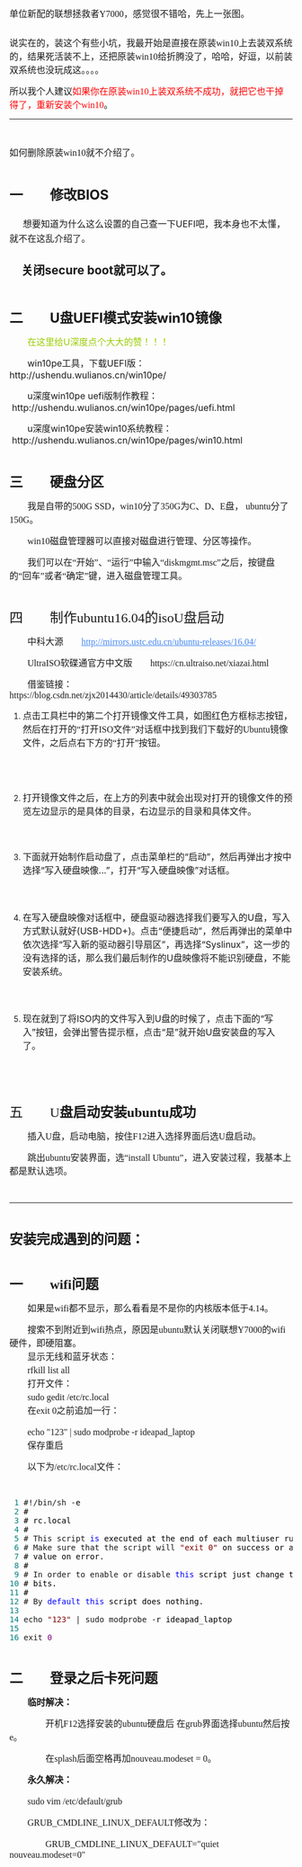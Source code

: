 <p><span style="font-family: Microsoft YaHei; font-size: 16px;">单位新配的联想拯救者Y7000，感觉很不错哈，先上一张图。</span></p>
<p><img src="https://img2018.cnblogs.com/blog/1347181/201907/1347181-20190719112435405-1618562163.png" alt="" /></p>
<p><span style="font-family: Microsoft YaHei; font-size: 16px;">说实在的，装这个有些小坑，我最开始是直接在原装win10上去装双系统的，结果死活装不上，还把原装win10给折腾没了，哈哈，好逗，以前装双系统也没玩成这。。。。</span></p>
<p><span style="font-family: Microsoft YaHei; font-size: 16px;">所以我个人建议<span style="color: #ff0000;">如果你在原装win10上装双系统不成功，就把它也干掉得了，重新安装个win10</span>。</span></p>
<hr />
<p><span style="font-size: 16px; font-family: Microsoft YaHei;">&nbsp;</span></p>
<p><span style="font-size: 16px; font-family: Microsoft YaHei;">如何删除原装win10就不介绍了。</span></p>
<p><strong>&nbsp;</strong></p>
<p><strong><span style="font-size: 18pt;">一　　修改BIOS</span></strong></p>
<p><span style="font-size: 18pt;">　<span style="font-size: 16px;">想要知道为什么这么设置的自己查一下UEFI吧，我本身也不太懂，就不在这乱介绍了。</span></span></p>
<h2>　关闭secure boot就可以了。</h2>
<p>　　</p>
<p><strong><span style="font-size: 18pt;">二　　U盘UEFI模式安装win10镜像</span></strong></p>
<p><span style="font-size: 16px;">　　<span style="color: #99cc00;">在这里给U深度点个大大的赞！！！</span></span></p>
<p><span style="font-size: 16px;">　　win10pe工具，下载UEFI版：　　　　http://ushendu.wulianos.cn/win10pe/</span></p>
<p><span style="font-size: 16px;">　　u深度win10pe uefi版制作教程：　　 &nbsp;http://ushendu.wulianos.cn/win10pe/pages/uefi.html</span></p>
<p><span style="font-size: 16px;">　　u深度win10pe安装win10系统教程： &nbsp;http://ushendu.wulianos.cn/win10pe/pages/win10.html</span></p>
<p>&nbsp;</p>
<p><span style="font-size: 16px; font-family: Microsoft YaHei;"><span style="font-size: 18pt;"><strong>三　　硬盘分区</strong></span><br /></span></p>
<p><span style="font-size: 16px; font-family: Microsoft YaHei;">　　我是自带的500G SSD，win10分了350G为C、D、E盘， ubuntu分了150G。<br /></span></p>
<p><span style="font-size: 16px; font-family: Microsoft YaHei;">　　<span class="bjh-p">win10磁盘管理器可以直接对磁盘进行管理、分区等操作。</span></span></p>
<p><span style="font-size: 16px; font-family: Microsoft YaHei;">　　<span class="bjh-p">我们可以在&ldquo;开始&rdquo;、&ldquo;运行&rdquo;中输入&ldquo;diskmgmt.msc&rdquo;之后，按键盘的&ldquo;回车&rdquo;或者&ldquo;确定&rdquo;键，进入磁盘管理工具。</span></span></p>
<p><span style="font-family: Microsoft YaHei;">&nbsp;</span></p>
<p><span style="font-size: 18pt; font-family: Microsoft YaHei;">四　　制作ubuntu16.04的isoU盘启动</span></p>
<p><span style="font-family: Microsoft YaHei; font-size: 16px;">　　中科大源　　<a style="color: #4285f4;" href="http://mirrors.ustc.edu.cn/ubuntu-releases/16.04/" rel="nofollow">http://mirrors.ustc.edu.cn/ubuntu-releases/16.04/</a></span></p>
<p><span style="font-family: Microsoft YaHei; font-size: 16px;">　　UltraISO软碟通官方中文版　　https://cn.ultraiso.net/xiazai.html</span></p>
<p><span style="font-family: Microsoft YaHei; font-size: 16px;">　　借鉴链接：　　https://blog.csdn.net/zjx2014430/article/details/49303785</span></p>
<ol>
<li><span style="font-family: Microsoft YaHei; font-size: 16px;">点击工具栏中的第二个打开镜像文件工具，如图红色方框标志按钮，然后在打开的&ldquo;打开ISO文件&rdquo;对话框中找到我们下载好的Ubuntu镜像文件，之后点右下方的&ldquo;打开&rdquo;按钮。</span><br /><span style="font-size: 16px;"><img src="https://img2018.cnblogs.com/blog/1347181/201907/1347181-20190719152630922-710407529.jpg" alt="" /></span><br /><span style="font-size: 16px;"><img src="https://img2018.cnblogs.com/blog/1347181/201907/1347181-20190719152652463-833144728.jpg" alt="" /><br /><br /><br /></span></li>
<li><span style="font-size: 16px;">打开镜像文件之后，在上方的列表中就会出现对打开的镜像文件的预览左边显示的是具体的目录，右边显示的目录和具体文件。</span><br /><span style="font-size: 16px;"><img src="https://img2018.cnblogs.com/blog/1347181/201907/1347181-20190719152642114-1194785409.jpg" alt="" /><br /><br /><br /></span></li>
<li><span style="font-size: 16px;">下面就开始制作启动盘了，点击菜单栏的&ldquo;启动&rdquo;，然后再弹出才按中选择&ldquo;写入硬盘映像...&rdquo;，打开&ldquo;写入硬盘映像&rdquo;对话框。<br /><img src="https://img2018.cnblogs.com/blog/1347181/201907/1347181-20190719152746470-1086045542.jpg" alt="" /><br /><br /><br /></span></li>
<li><span style="font-size: 16px;">在写入硬盘映像对话框中，硬盘驱动器选择我们要写入的U盘，写入方式默认就好(USB-HDD+)。点击&ldquo;便捷启动&rdquo;，然后再弹出的菜单中依次选择&ldquo;写入新的驱动器引导扇区&rdquo;，再选择&ldquo;Syslinux&rdquo;，这一步的没有选择的话，那么我们最后制作的U盘映像将不能识别硬盘，不能安装系统。<br /><img src="https://img2018.cnblogs.com/blog/1347181/201907/1347181-20190719152837698-1287444353.jpg" alt="" /><br /><br /><br /></span></li>
<li><span style="font-size: 16px;">现在就到了将ISO内的文件写入到U盘的时候了，点击下面的&ldquo;写入&rdquo;按钮，会弹出警告提示框，点击&ldquo;是&rdquo;就开始U盘安装盘的写入了。<br /><img src="https://img2018.cnblogs.com/blog/1347181/201907/1347181-20190719152854681-611313291.jpg" alt="" /><br /><img src="https://img2018.cnblogs.com/blog/1347181/201907/1347181-20190719152904673-1970094047.jpg" alt="" /><br /></span></li>






</ol>
<p>　　　　</p>
<p><span style="font-size: 18pt; font-family: Microsoft YaHei;">五　　U<strong>盘启动安装ubuntu成功</strong></span></p>
<p><span style="font-family: Microsoft YaHei; font-size: 16px;">　　插入U盘，启动电脑，按住F12进入选择界面后选U盘启动。</span></p>
<p><span style="font-family: Microsoft YaHei; font-size: 16px;">　　跳出ubuntu安装界面，选&ldquo;install Ubuntu&rdquo;，进入安装过程，我基本上都是默认选项。</span></p>
<p>&nbsp;</p>
<hr />
<p>&nbsp;</p>
<p><strong><span style="font-family: Microsoft YaHei; font-size: 16px;"><span style="font-size: 18pt;">安装完成遇到的问题：</span></span></strong></p>
<p>&nbsp;</p>
<p><strong><span style="font-family: Microsoft YaHei; font-size: 16px;"><span style="font-size: 18pt;">一　　wifi问题</span></span></strong></p>
<p><span style="font-size: 16px;"><span style="font-family: Microsoft YaHei;">　　如果是wifi都不显示，那么看看是不是你的内核版本低于4.14。　　</span></span></p>
<p><span style="font-size: 16px;"><span style="font-family: Microsoft YaHei;">　　<span style="font-family: Microsoft YaHei;">搜索不到附近到wifi热点，原因是ubuntu默认关闭联想Y7000的wifi硬件，即硬阻塞。<br />　　显示无线和蓝牙状态：<br />　　rfkill list all <br />　　打开文件：<br />　　sudo gedit /etc/rc.local<br />　　在exit 0之前追加一行：</span></span></span></p>
<p><span style="font-size: 16px;"><span style="font-family: Microsoft YaHei;"><span style="font-family: Microsoft YaHei;">　　echo "123" | sudo modprobe -r ideapad_laptop<br />　　保存重启</span></span></span></p>
<p><span style="font-size: 16px;"><span style="font-family: Microsoft YaHei;"><span style="font-family: Microsoft YaHei;">　　以下为<span style="font-size: 16px;"><span style="font-family: Microsoft YaHei;"><span style="font-family: Microsoft YaHei;">/etc/rc.local</span></span></span>文件：</span></span></span></p>
<p>&nbsp;</p>
<div class="cnblogs_code">
<pre><span style="color: #008080;"> 1</span> #!/bin/sh -<span style="color: #000000;">e
</span><span style="color: #008080;"> 2</span> <span style="color: #000000;">#
</span><span style="color: #008080;"> 3</span> <span style="color: #000000;"># rc.local
</span><span style="color: #008080;"> 4</span> <span style="color: #000000;">#
</span><span style="color: #008080;"> 5</span> # This script <span style="color: #0000ff;">is</span><span style="color: #000000;"> executed at the end of each multiuser runlevel.
</span><span style="color: #008080;"> 6</span> # Make sure that the script will <span style="color: #800000;">"</span><span style="color: #800000;">exit 0</span><span style="color: #800000;">"</span><span style="color: #000000;"> on success or any other
</span><span style="color: #008080;"> 7</span> <span style="color: #000000;"># value on error.
</span><span style="color: #008080;"> 8</span> <span style="color: #000000;">#
</span><span style="color: #008080;"> 9</span> # In order to enable or disable <span style="color: #0000ff;">this</span><span style="color: #000000;"> script just change the execution
</span><span style="color: #008080;">10</span> <span style="color: #000000;"># bits.
</span><span style="color: #008080;">11</span> <span style="color: #000000;">#
</span><span style="color: #008080;">12</span> # By <span style="color: #0000ff;">default</span> <span style="color: #0000ff;">this</span><span style="color: #000000;"> script does nothing.
</span><span style="color: #008080;">13</span> 
<span style="color: #008080;">14</span> echo <span style="color: #800000;">"</span><span style="color: #800000;">123</span><span style="color: #800000;">"</span> | sudo modprobe -<span style="color: #000000;">r ideapad_laptop
</span><span style="color: #008080;">15</span> 
<span style="color: #008080;">16</span> exit <span style="color: #800080;">0</span></pre>
</div>
<p>&nbsp;</p>
<p><strong><span style="font-family: Microsoft YaHei; font-size: 16px;"><span style="font-size: 18pt;">二　　登录之后卡死问题</span></span></strong></p>
<p><strong><span style="font-family: Microsoft YaHei; font-size: 16px;">　　临时解决：</span></strong></p>
<p><span style="font-family: Microsoft YaHei; font-size: 16px;">　　　　开机F12选择安装的ubuntu硬盘后 在grub界面选择ubuntu然后按e。</span></p>
<p><span style="font-family: Microsoft YaHei; font-size: 16px;">　　　　在splash后面空格再加nouveau.modeset = 0。</span></p>
<p><strong><span style="font-family: Microsoft YaHei; font-size: 16px;">　　永久解决：</span></strong></p>
<p><span style="font-family: Microsoft YaHei; font-size: 16px;">　　sudo vim /etc/default/grub</span></p>
<p><span style="font-family: Microsoft YaHei; font-size: 16px;">　　GRUB_CMDLINE_LINUX_DEFAULT修改为：</span></p>
<p><span style="font-family: Microsoft YaHei; font-size: 16px;">　　　　GRUB_CMDLINE_LINUX_DEFAULT="quiet nouveau.modeset=0"</span></p>
<p>&nbsp;</p>
